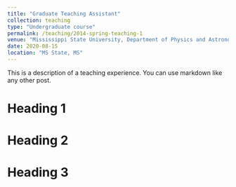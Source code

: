 ```yaml
---
title: "Graduate Teaching Assistant"
collection: teaching
type: "Undergraduate course"
permalink: /teaching/2014-spring-teaching-1
venue: "Mississippi State University, Department of Physics and Astronomy, MS State, MS"
date: 2020-08-15
location: "MS State, MS"
---
```


This is a description of a teaching experience. You can use markdown like any other post.

Heading 1
======

Heading 2
======

Heading 3
======
